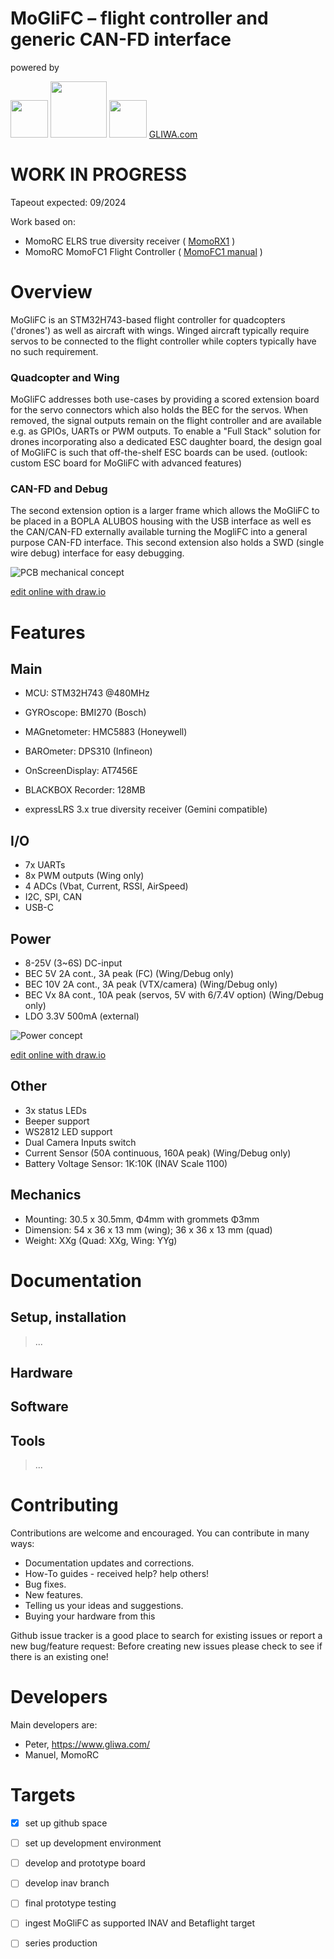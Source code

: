 # MoGliFC – flight controller and generic CAN-FD interface
powered by

<img src="/documentation/images/MOMORC-logo.jfif" width="60"> <img src="/documentation/images/gliwa-logo.svg" width="90"> <img src="/documentation/images/t1_timing.svg" width="60">
[GLIWA.com](https://gliwa.com)

# WORK IN PROGRESS
Tapeout expected: 09/2024

Work based on:
* MomoRC ELRS true diversity receiver ( [MomoRX1](documentation/221022_MomoRC_MOMORX_manual_v1.0.pdf) ) 
* MomoRC MomoFC1 Flight Controller ( [MomoFC1 manual](documentation/2022_MomoFC1_manual.pdf) )

# Overview
MoGliFC is an STM32H743-based flight controller for quadcopters ('drones') as well as aircraft with wings.
Winged aircraft typically require servos to be connected to the flight controller while copters
typically have no such requirement. 

### Quadcopter and Wing
MoGliFC addresses both use-cases by providing a scored extension board for the servo connectors which 
also holds the BEC for the servos. When removed, the signal outputs remain on the flight controller and 
are available e.g. as GPIOs, UARTs or PWM outputs.
To enable a "Full Stack" solution for drones incorporating also a dedicated ESC daughter board, the design 
goal of MoGliFC is such that off-the-shelf ESC boards can be used. (outlook: custom ESC board for MoGliFC with advanced features)    

### CAN-FD and Debug
The second extension option is a larger frame which allows the MoGliFC to be placed in a BOPLA ALUBOS housing
with the USB interface as well es the CAN/CAN-FD externally available turning the MogliFC into a general
purpose CAN-FD interface. This second extension also holds a SWD (single wire debug) interface for easy debugging.


![PCB mechanical concept](documentation/images/doc_MoGliFC_PCB_concept.svg "PCB Mechanical Concept")

[edit online with draw.io](https://app.diagrams.net/#HMomoRC-tech%2FMoGliFC%2Fmain%2Fdocumentation%2Fimages%2Fdoc_MoGliFC_PCB_concept.svg)



# Features
## Main
* MCU: STM32H743 @480MHz
* GYROscope: BMI270 (Bosch)
* MAGnetometer: HMC5883 (Honeywell)
* BAROmeter: DPS310 (Infineon) 
* OnScreenDisplay: AT7456E
* BLACKBOX Recorder: 128MB

* expressLRS 3.x true diversity receiver (Gemini compatible)

## I/O
* 7x UARTs
* 8x PWM outputs (Wing only)
* 4 ADCs (Vbat, Current, RSSI, AirSpeed)
* I2C, SPI, CAN
* USB-C
   
## Power 
* 8-25V (3~6S) DC-input
* BEC 5V 2A cont., 3A peak (FC) (Wing/Debug only)
* BEC 10V 2A cont., 3A peak (VTX/camera) (Wing/Debug only)
* BEC Vx 8A cont., 10A peak (servos, 5V with 6/7.4V option) (Wing/Debug only)  
* LDO 3.3V 500mA (external)   


![Power concept](documentation/images/doc_MoGliFC_power_concept.svg "Power Concept")

[edit online with draw.io](https://app.diagrams.net/#HMomoRC-tech%2FMoGliFC%2Fmain%2Fdocumentation%2Fimages%2Fdoc_MoGliFC_power_concept.svg)



<!-- + mermaid live editor: https://mermaid.live/ + -->
<!-- + https://jojozhuang.github.io/tutorial/mermaid-cheat-sheet/ + -->

## Other
* 3x status LEDs
* Beeper support
* WS2812 LED support
* Dual Camera Inputs switch
* Current Sensor (50A continuous, 160A peak) (Wing/Debug only)
* Battery Voltage Sensor: 1K:10K (INAV Scale 1100)

## Mechanics
* Mounting: 30.5 x 30.5mm, Φ4mm with grommets Φ3mm
* Dimension: 54 x 36 x 13 mm (wing); 36 x 36 x 13 mm (quad)
* Weight: XXg (Quad: XXg, Wing: YYg) 


# Documentation
## Setup, installation
> ...

## Hardware

## Software

## Tools
> ...

# Contributing
Contributions are welcome and encouraged.  You can contribute in many ways:

* Documentation updates and corrections.
* How-To guides - received help?  help others!
* Bug fixes.
* New features.
* Telling us your ideas and suggestions.
* Buying your hardware from this <TBD>

Github issue tracker is a good place to search for existing issues or report a new bug/feature request:
Before creating new issues please check to see if there is an existing one!

# Developers

Main developers are:
* Peter, https://www.gliwa.com/
* Manuel, MomoRC

# Targets
- [x] set up github space
- [ ] set up development environment
- [ ] develop and prototype board
- [ ] develop inav branch
- [ ] final prototype testing
- [ ] ingest MoGliFC as supported INAV and Betaflight target
- [ ] series production

